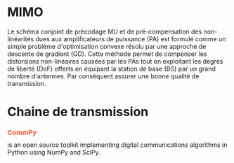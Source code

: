 # MIMO
Le schéma conjoint de précodage MU et de pré-compensation des non-linéarités dues aux amplificateurs de puissance (PA) est formulé comme un simple problème d'optimisation convexe résolu par une approche de descente de gradient (GD). Cette méthode permet de compenser les distorsions non-linéaires causées par les PAs tout en exploitant les degrés de liberté (DoF) offerts en équipant la station de base (BS) par un grand nombre d'antennes. Par conséquent assurer une bonne qualité de transmission.
# Chaine de transmission

<h1 style="color:#FF5733 ; font-size:15px"> CommPy</h1> is an open source toolkit implementing digital communications algorithms in Python using NumPy and SciPy.
